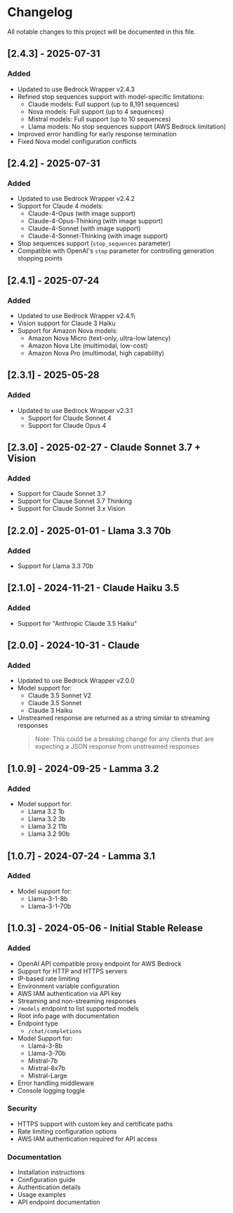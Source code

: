 # Changelog
All notable changes to this project will be documented in this file.

## [2.4.3] - 2025-07-31
### Added
- Updated to use Bedrock Wrapper v2.4.3
- Refined stop sequences support with model-specific limitations:
  - Claude models: Full support (up to 8,191 sequences)
  - Nova models: Full support (up to 4 sequences) 
  - Mistral models: Full support (up to 10 sequences)
  - Llama models: No stop sequences support (AWS Bedrock limitation)
- Improved error handling for early response termination
- Fixed Nova model configuration conflicts

## [2.4.2] - 2025-07-31
### Added
- Updated to use Bedrock Wrapper v2.4.2
- Support for Claude 4 models:
  - Claude-4-Opus (with image support)
  - Claude-4-Opus-Thinking (with image support)
  - Claude-4-Sonnet (with image support)  
  - Claude-4-Sonnet-Thinking (with image support)
- Stop sequences support (`stop_sequences` parameter)
- Compatible with OpenAI's `stop` parameter for controlling generation stopping points

## [2.4.1] - 2025-07-24
### Added
- Updated to use Bedrock Wrapper v2.4.1\
- Vision support for Claude 3 Haiku
- Support for Amazon Nova models:
  - Amazon Nova Micro (text-only, ultra-low latency)
  - Amazon Nova Lite (multimodal, low-cost)
  - Amazon Nova Pro (multimodal, high capability)

## [2.3.1] - 2025-05-28
### Added
- Updated to use Bedrock Wrapper v2.3.1
  - Support for Claude Sonnet 4
  - Support for Claude Opus 4

## [2.3.0] - 2025-02-27 - Claude Sonnet 3.7 + Vision
### Added
- Support for Claude Sonnet 3.7
- Support for Clause Sonnet 3.7 Thinking
- Support for Claude Sonnet 3.x Vision

## [2.2.0] - 2025-01-01 - Llama 3.3 70b
### Added
- Support for Llama 3.3 70b

## [2.1.0] - 2024-11-21 - Claude Haiku 3.5
### Added
- Support for "Anthropic Claude 3.5 Haiku"

## [2.0.0] - 2024-10-31 - Claude
### Added
- Updated to use Bedrock Wrapper v2.0.0
- Model support for:
  - Claude 3.5 Sonnet V2
  - Claude 3.5 Sonnet
  - Claude 3 Haiku
- Unstreamed response are returned as a string similar to streaming responses
    > Note: This could be a breaking change for any clients that are expecting a JSON response from unstreamed responses

## [1.0.9] - 2024-09-25 - Lamma 3.2
### Added
- Model support for:
  - Llama 3.2 1b
  - Llama 3.2 3b
  - Llama 3.2 11b
  - Llama 3.2 90b


## [1.0.7] - 2024-07-24 - Lamma 3.1
### Added
- Model support for:
  - Llama-3-1-8b
  - Llama-3-1-70b


## [1.0.3] - 2024-05-06 - Initial Stable Release
### Added
- OpenAI API compatible proxy endpoint for AWS Bedrock
- Support for HTTP and HTTPS servers
- IP-based rate limiting
- Environment variable configuration
- AWS IAM authentication via API key
- Streaming and non-streaming responses
- `/models` endpoint to list supported models
- Root info page with documentation
- Endpoint type
  - `/chat/completions`
- Model Support for:
  - Llama-3-8b
  - Llama-3-70b
  - Mistral-7b
  - Mixtral-8x7b
  - Mistral-Large
- Error handling middleware
- Console logging toggle

### Security
- HTTPS support with custom key and certificate paths
- Rate limiting configuration options
- AWS IAM authentication required for API access

### Documentation
- Installation instructions
- Configuration guide
- Authentication details
- Usage examples
- API endpoint documentation 
